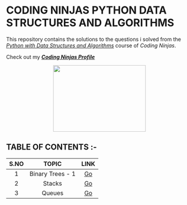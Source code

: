 # CODING NINJAS PYTHON DATA STRUCTURES AND ALGORITHMS
This repository contains the solutions to the questions i solved from the [_Python with Data Structures and Algorithms_](https://www.codingninjas.com/courses/online-python-course) course of _Coding Ninjas_.


Check out my [___Coding Ninjas Profile___](https://profile.codingninjas.com/732ab52d-7583-4d10-93e9-a40a49f3e17d?_ga=2.65372653.272200348.1599381881-1893065035.1585576439)
 
 <p align="center">
  <img width="250" height="180" src="https://media.giphy.com/media/jCodV34MoczjW/giphy.gif">
</p>


## TABLE OF CONTENTS :-
 
 | __S.NO__  | __TOPIC__ | __LINK__ | 
 | :--: | :--: | :--: | 
 | 1 | Binary Trees - 1 | [Go](https://github.com/maverickInPyjamas/Coding-Ninjas-Python-Data-Structures-and-Algorithms/blob/master/7.%20Binary%20Trees.ipynb) | 
 | 2 | Stacks | [Go](https://github.com/maverickInPyjamas/Coding-Ninjas-Python-Data-Structures-and-Algorithms/blob/master/5.%20Stacks.ipynb) | 
 | 3 | Queues | [Go](https://github.com/maverickInPyjamas/Coding-Ninjas-Python-Data-Structures-and-Algorithms/blob/master/6.%20Queues.ipynb) | 
 

 

